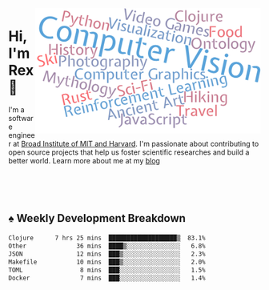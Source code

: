 <img src="https://raw.githubusercontent.com/rexwangcc/rexwangcc/master/myself.png" alt="Rex!" width="450" height="250" align="right">

# Hi, I'm Rex 👋

I'm a software engineer at [Broad Institute of MIT and Harvard](https://www.broadinstitute.org/). I'm passionate about contributing to open source projects that help us foster scientific researches and build a better world. Learn more about me at my [blog](https://rexwang.cc)

<br>
<br>
<br>

<table>
<tr valign="top" width="50%">
<!-- <td > -->

## ♠ Weekly Development Breakdown

<!-- code_time starts -->

```text
Clojure      7 hrs 25 mins  ███████████████████▒  83.1%
Other              36 mins  ████▒░░░░░░░░░░░░░░░   6.8%
JSON               12 mins  ███▒░░░░░░░░░░░░░░░░   2.3%
Makefile           10 mins  ███▒░░░░░░░░░░░░░░░░   2.0%
TOML                8 mins  ███░░░░░░░░░░░░░░░░░   1.5%
Docker              7 mins  ███░░░░░░░░░░░░░░░░░   1.4%
```

<!-- code_time ends -->

<!-- Placeholder for my Game statuses -->

<!-- <td valign="top" width="50%">

#### ♦ My Personal Progress

</td> -->

</tr>
</table>
